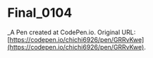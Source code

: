 # Final_0104
 _A Pen created at CodePen.io. Original URL: [https://codepen.io/chichi6926/pen/GRRvKwe](https://codepen.io/chichi6926/pen/GRRvKwe).

 